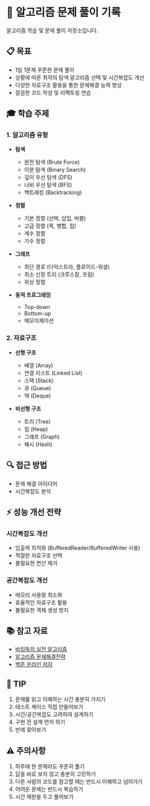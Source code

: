 # 🎯 알고리즘 문제 풀이 기록

알고리즘 학습 및 문제 풀이 저장소입니다.

## 📋 목표
- 1일 1문제 꾸준한 문제 풀이
- 상황에 따른 최적의 탐색 알고리즘 선택 및 시간복잡도 개선
- 다양한 자료구조 활용을 통한 문제해결 능력 향상
- 깔끔한 코드 작성 및 리팩토링 연습

## 🎓 학습 주제
### 1. 알고리즘 유형
- **탐색**
  - 완전 탐색 (Brute Force)
  - 이분 탐색 (Binary Search)
  - 깊이 우선 탐색 (DFS)
  - 너비 우선 탐색 (BFS)
  - 백트래킹 (Backtracking)

- **정렬**
  - 기본 정렬 (선택, 삽입, 버블)
  - 고급 정렬 (퀵, 병합, 힙)
  - 계수 정렬
  - 기수 정렬

- **그래프**
  - 최단 경로 (다익스트라, 플로이드-워셜)
  - 최소 신장 트리 (크루스칼, 프림)
  - 위상 정렬

- **동적 프로그래밍**
  - Top-down
  - Bottom-up
  - 메모이제이션

### 2. 자료구조
- **선형 구조**
  - 배열 (Array)
  - 연결 리스트 (Linked List)
  - 스택 (Stack)
  - 큐 (Queue)
  - 덱 (Deque)

- **비선형 구조**
  - 트리 (Tree)
  - 힙 (Heap)
  - 그래프 (Graph)
  - 해시 (Hash)

## 🔍 접근 방법
- 문제 해결 아이디어
- 시간복잡도 분석

## ⚡ 성능 개선 전략
### 시간복잡도 개선
- 입출력 최적화 (BufferedReader/BufferedWriter 사용)
- 적절한 자료구조 선택
- 불필요한 연산 제거

### 공간복잡도 개선
- 메모리 사용량 최소화
- 효율적인 자료구조 활용
- 불필요한 객체 생성 방지

## 📚 참고 자료
- [바킹독의 실전 알고리즘](https://github.com/encrypted-def/basic-algo-lecture)
- [알고리즘 문제해결전략](http://book.algospot.com/)
- [백준 온라인 저지](https://www.acmicpc.net/)

## 💪 TIP
1. 문제를 읽고 이해하는 시간 충분히 가지기
2. 테스트 케이스 직접 만들어보기
3. 시간/공간복잡도 고려하여 설계하기
4. 구현 전 설계 먼저 하기
5. 반례 찾아보기

## ⚠️ 주의사항
1. 하루에 한 문제라도 꾸준히 풀기
2. 답을 바로 보지 않고 충분히 고민하기
3. 다른 사람의 코드를 참고할 때는 반드시 이해하고 넘어가기
4. 어려운 문제는 반드시 복습하기
5. 시간 제한을 두고 풀어보기


